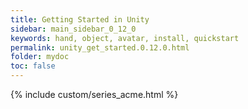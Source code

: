 ```yaml
---
title: Getting Started in Unity
sidebar: main_sidebar_0_12_0
keywords: hand, object, avatar, install, quickstart
permalink: unity_get_started.0.12.0.html
folder: mydoc
toc: false
---
```

 
{% include custom/series_acme.html %}
